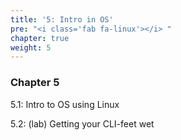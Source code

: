 ```yaml
---
title: '5: Intro in OS'
pre: "<i class='fab fa-linux'></i> "
chapter: true
weight: 5
---
```


### Chapter 5

5.1: Intro to OS using Linux

5.2: (lab) Getting your CLI-feet wet